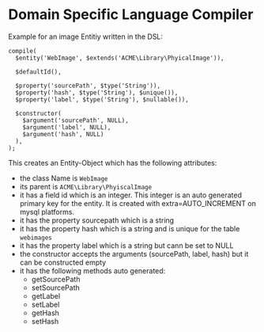 # Domain Specific Language Compiler

Example for an image Entitiy written in the DSL:

```
compile(
  $entity('WebImage', $extends('ACME\Library\PhyicalImage')),
  
  $defaultId(),
  
  $property('sourcePath', $type('String')),
  $property('hash', $type('String'), $unique()),
  $property('label', $type('String'), $nullable()),
  
  $constructor(
    $argument('sourcePath', NULL),
    $argument('label', NULL),
    $argument('hash', NULL)
  ),
);
```

This creates an Entity-Object which has the following attributes:

  - the class Name is `WebImage`
  - its parent is `ACME\Library\PhyiscalImage`
  - it has a field id which is an integer. This integer is an auto generated primary key for the entity. It is created with extra=AUTO_INCREMENT on mysql platforms.
  - it has the property sourcepath which is a string
  - it has the property hash which is a string and is unique for the table `webimages`
  - it has the property label which is a string but cann be set to NULL
  - the constructor accepts the arguments (sourcePath, label, hash) but it can be constructed empty
  - it has the following methods auto generated: 
    - getSourcePath
    - setSourcePath
    - getLabel
    - setLabel
    - getHash
    - setHash
